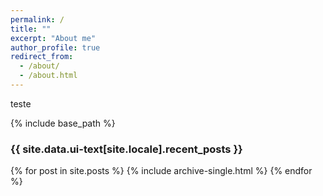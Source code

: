 ```yaml
---
permalink: /
title: ""
excerpt: "About me"
author_profile: true
redirect_from: 
  - /about/
  - /about.html
---
```


teste

{% include base_path %}


<h3 class="archive__subtitle">{{ site.data.ui-text[site.locale].recent_posts }}</h3>

{% for post in site.posts %}
{% include archive-single.html %}
{% endfor %}



